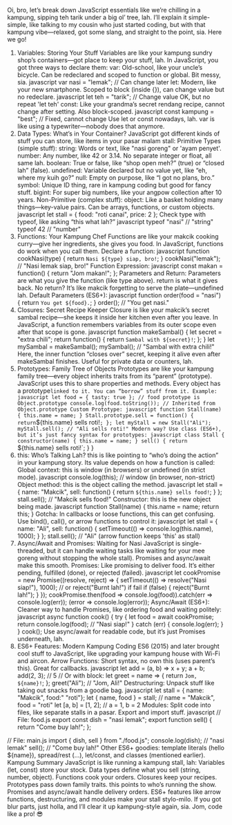 Oi, bro, let’s break down JavaScript essentials like we’re chilling in a kampung, sipping teh tarik under a big ol’ tree, lah. I’ll explain it simple-simple, like talking to my cousin who just started coding, but with that kampung vibe—relaxed, got some slang, and straight to the point, sia. Here we go!
1. Variables: Storing Your Stuff
Variables are like your kampung sundry shop’s containers—got place to keep your stuff, lah. In JavaScript, you got three ways to declare them:
var: Old-school, like your uncle’s bicycle. Can be redeclared and scoped to function or global. Bit messy, sia.
javascript
var nasi = "lemak"; // Can change later
let: Modern, like your new smartphone. Scoped to block (inside {}), can change value but no redeclare.
javascript
let teh = "tarik"; // Change value OK, but no repeat 'let teh'
const: Like your grandma’s secret rendang recipe, cannot change after setting. Also block-scoped.
javascript
const kampung = "best"; // Fixed, cannot change
Use let or const nowadays, lah. var is like using a typewriter—nobody does that anymore.
2. Data Types: What’s in Your Container?
JavaScript got different kinds of stuff you can store, like items in your pasar malam stall:
Primitive Types (simple stuff):
string: Words or text, like "nasi goreng" or 'ayam penyet'.
number: Any number, like 42 or 3.14. No separate integer or float, all same lah.
boolean: True or false, like “shop open meh?” (true) or “closed lah” (false).
undefined: Variable declared but no value yet, like “eh, where my kuih go?”
null: Empty on purpose, like “I got no plans, bro.”
symbol: Unique ID thing, rare in kampung coding but good for fancy stuff.
bigint: For super big numbers, like your angpow collection after 10 years.
Non-Primitive (complex stuff):
object: Like a basket holding many things—key-value pairs. Can be arrays, functions, or custom objects.
javascript
let stall = { food: "roti canai", price: 2 };
Check type with typeof, like asking “this what lah?”
javascript
typeof "nasi" // "string"
typeof 42 // "number"
3. Functions: Your Kampung Chef
Functions are like your makcik cooking curry—give her ingredients, she gives you food. In JavaScript, functions do work when you call them.
Declare a function:
javascript
function cookNasi(type) {
  return `Nasi ${type} siap, bro!`;
}
cookNasi("lemak"); // "Nasi lemak siap, bro!"
Function Expression:
javascript
const makan = function() {
  return "Jom makan!";
};
Parameters and Return:
Parameters are what you give the function (like type above). return is what it gives back. No return? It’s like makcik forgetting to serve the plate—undefined lah.
Default Parameters (ES6+):
javascript
function order(food = "nasi") {
  return `You get ${food}.`;
}
order(); // "You get nasi."
4. Closures: Secret Recipe Keeper
Closure is like your makcik’s secret sambal recipe—she keeps it inside her kitchen even after you leave. In JavaScript, a function remembers variables from its outer scope even after that scope is gone.
javascript
function makeSambal() {
  let secret = "extra chili";
  return function() {
    return `Sambal with ${secret}!`;
  };
}
let mySambal = makeSambal();
mySambal(); // "Sambal with extra chili!"
Here, the inner function “closes over” secret, keeping it alive even after makeSambal finishes. Useful for private data or counters, lah.
5. Prototypes: Family Tree of Objects
Prototypes are like your kampung family tree—every object inherits traits from its “parent” (prototype). JavaScript uses this to share properties and methods.
Every object has a prototype` linked to it. You can “borrow” stuff from it.
Example:
javascript
let food = { tasty: true };
// food prototype is Object.prototype
console.log(food.toString()); // Inherited from Object.prototype
Custom Prototype:
javascript
function Stall(name) {
  this.name = name;
}
Stall.prototype.sell = function() {
  return `${this.name} sells roti!`;
};
let myStall = new Stall("Ali");
myStall.sell(); // "Ali sells roti!"
Modern way? Use class (ES6+), but it’s just fancy syntax for prototypes:
javascript
class Stall {
  constructor(name) {
    this.name = name;
  }
  sell() {
    return `${this.name} sells roti!`;
  }
}
6. this: Who’s Talking Lah?
this is like pointing to “who’s doing the action” in your kampung story. Its value depends on how a function is called:
Global context: this is window (in browsers) or undefined (in strict mode).
javascript
console.log(this); // window (in browser, non-strict)
Object method:
 this is the object calling the method.
javascript
let stall = {
  name: "Makcik",
  sell: function() {
    return `${this.name} sells food!`;
  }
};
stall.sell(); // "Makcik sells food!"
Constructor:
 this is the new object being made.
javascript
function Stall(name) {
  this.name = name;
  return this;
}
Gotcha: In callbacks or loose functions, this can get confusing. Use bind(), call(), or arrow functions to control it:
javascript
let stall = {
  name: "Ali",
  sell: function() {
    setTimeout(() => console.log(this.name), 1000);
  }
};
stall.sell(); // "Ali" (arrow function keeps 'this' as stall)
7. Async/Await and Promises: Waiting for Nasi
JavaScript is single-threaded, but it can handle waiting tasks like waiting for your mee goreng without stopping the whole stall). Promises and async/await make this smooth.
Promises: Like promising to deliver food. It’s either pending, fulfilled (done), or rejected (failed).
javascript
let cookPromise = new Promise((resolve, reject) => {
  setTimeout(() => resolve("Nasi siap!"), 1000);
  // or reject("Burnt lah!") if fail
  if (false) {
    reject("Burnt lah!");
  }
});
cookPromise.then(food => console.log(food)).catch(err => console.log(err));
(error => console.log(error));
Async/Await (ES6+): Cleaner way to handle Promises, like ordering food and waiting politely:
javascript
async function cook() {
  try {
    let food = await cookPromise;
    return console.log(food); // "Nasi siap!"
  } catch (err) {
    console.log(err);
  }
}
cook();
Use async/await for readable code, but it’s just Promises underneath, lah.
8. ES6+ Features: Modern Kampung Coding
ES6 (2015) and later brought cool stuff to JavaScript, like upgrading your kampung house with Wi-Fi and aircon.
Arrow Functions:
Short syntax, no own this (uses parent’s this). Great for callbacks.
javascript
  let add = (a, b) => x + y; a + b;
  add(2, 3); // 5
  // Or with block:
  let greet = name => { return `Jom, ${name}!`; };
  greet("Ali"); // "Jom, Ali!"
Destructuring:
Unpack stuff like taking out snacks from a goodie bag.
javascript
  let stall = { name: "Makcik", food:" "roti"};
  let { name, food } = stall; // name = "Makcik", food = "roti"
  let [a, b] = [1, 2]; // a = 1, b = 2
Modules:
Split code into files, like separate stalls in a pasar. Export and import stuff.
javascript
// File: food.js
export const dish = "nasi lemak";
export function sell() {
  return "Come buy lah!";
};

// File: main.js
import { dish, sell } from "./food.js";
console.log(dish); // "nasi lemak"
sell(); // "Come buy lah!"
Other ES6+ goodies: template literals (hello ${name}), spread/rest (...), let/const, and classes (mentioned earlier).
Kampung Summary
JavaScript is like running a kampung stall, lah:
Variables (let, const) store your stock.
Data types define what you sell (string, number, object).
Functions cook your orders.
Closures keep your recipes.
Prototypes pass down family traits.
this points to who’s running the show.
Promises and async/await handle delivery orders.
ES6+ features like arrow functions, destructuring, and modules make your stall stylo-milo.
If you got blur parts, just holla, and I’ll clear it up kampung-style again, sia. Jom, code like a pro! 😎
